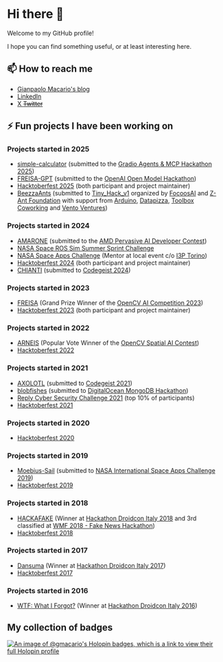 # Hi there 👋

<!--
**gmacario/gmacario** is a ✨ _special_ ✨ repository because its `README.md` (this file) appears on your GitHub profile.

Here are some ideas to get you started:

- 🔭 I’m currently working on ...
- 🌱 I’m currently learning ...
- 👯 I’m looking to collaborate on ...
- 🤔 I’m looking for help with ...
- 💬 Ask me about ...
- 📫 How to reach me: ...
- 😄 Pronouns: ...
- ⚡ Fun fact: ...
-->

Welcome to my GitHub profile!

I hope you can find something useful, or at least interesting here.

## 📫 How to reach me

- [Gianpaolo Macario's blog](https://gmacario.github.io/)
- [LinkedIn](http://it.linkedin.com/in/gmacario/)
- [X ~~Twitter~~](https://www.twitter.com/gpmacario)

## ⚡ Fun projects I have been working on

### Projects started in 2025

- [simple-calculator](https://huggingface.co/spaces/Agents-MCP-Hackathon/simple-calculator) (submitted to the [Gradio Agents & MCP Hackathon 2025](https://huggingface.co/Agents-MCP-Hackathon))
- [FREISA-GPT](https://devpost.com/software/todo-hsifwn) (submitted to the [OpenAI Open Model Hackathon](https://openai.devpost.com))
- [Hacktoberfest 2025](https://hacktoberfest.com/) (both participant and project maintainer)
- [BeezzaAnts](https://github.com/B-AROL-O/BeezzaAnts/tree/main/3-beezza-ants) (submitted to [Tiny_Hack_v1](https://github.com/MirkoCalvi/tiny_hack) organized by [FocoosAI](https://focoos.ai/) and [Z-Ant Foundation](https://zantfoundation.github.io/Website/) with support from [Arduino](https://www.arduino.cc/), [Datapizza](https://datapizza.tech/), [Toolbox Coworking](https://toolboxcoworking.com/) and [Vento Ventures](https://www.vento.ventures/))

### Projects started in 2024

- [AMARONE](https://www.hackster.io/517529/amarone-185a16) (submitted to the [AMD Pervasive AI Developer Contest](https://www.hackster.io/contests/amd2023))
- [NASA Space ROS Sim Summer Sprint Challenge](https://www.freelancer.com/contest/NASA-Space-ROS-Sim-Summer-Sprint-Challenge-2417552)
- [NASA Space Apps Challenge](https://www.spaceappschallenge.org/nasa-space-apps-2024/) (Mentor at local event c/o [I3P Torino](https://www.spaceappschallenge.org/nasa-space-apps-2024/2024-local-events/turin/))
- [Hacktoberfest 2024](https://hacktoberfest.com/) (both participant and project maintainer)
- [CHIANTI](https://devpost.com/software/boh-8h74sc) (submitted to [Codegeist 2024](https://codegeist.devpost.com/))

### Projects started in 2023

- [FREISA](https://github.com/B-AROL-O/FREISA) (Grand Prize Winner of the [OpenCV AI Competition 2023](https://www.hackster.io/contests/opencv-ai-competition-2023))
- [Hacktoberfest 2023](https://www.youtube.com/watch?v=1YdvX8BW8MY) (both participant and project maintainer)

### Projects started in 2022

- [ARNEIS](https://github.com/B-AROL-O/ARNEIS) (Popular Vote Winner of the [OpenCV Spatial AI Contest](https://opencv.org/opencv-spatial-ai-contest/))
- [Hacktoberfest 2022](https://www.youtube.com/watch?v=nWMy7sfkOy0)

### Projects started in 2021

- [AXOLOTL](https://devpost.com/software/axolotl) (submitted to [Codegeist 2021](https://codegeist2021.devpost.com/))
- [blobfishes](https://github.com/aquariophilie/blobfishes) (submitted to [DigitalOcean MongoDB Hackathon](https://www.digitalocean.com/mongodb-hackathon/))
- [Reply Cyber Security Challenge 2021](https://github.com/LastMinuteCoders/ctf-writeups) (top 10% of participants)
- [Hacktoberfest 2021](https://www.youtube.com/watch?v=JZeHxbLm_IQ)

### Projects started in 2020

- [Hacktoberfest 2020](https://www.youtube.com/watch?v=mll-akn8Gqs)

### Projects started in 2019

- [Moebius-Sail](https://github.com/gmacario/spaceappschallenge-2019) (submitted to [NASA International Space Apps Challenge 2019](https://2019.spaceappschallenge.org/locations/turin/))
- [Hacktoberfest 2019](https://www.youtube.com/watch?v=dyrCxByo7zE)

### Projects started in 2018

- [HACKAFAKE](https://github.com/hackafake) (Winner at [Hackathon Droidcon Italy 2018](https://it.droidcon.com/2018/hackathon/index.html) and 3rd classified at [WMF 2018 - Fake News Hackathon](https://www.wemakefuture.it/2018/events/hackaton-fake-news/))
- [Hacktoberfest 2018](https://hacktoberfest.com/)

### Projects started in 2017

- [Dansuma](https://github.com/kuruho/dansuma) (Winner at [Hackathon Droidcon Italy 2017](https://it.droidcon.com/2017/hackathon-droidcon-italy/index.html))
- [Hacktoberfest 2017](https://www.youtube.com/watch?v=wPlTQjOEPWo)

### Projects started in 2016

- [WTF: What I Forgot?](https://github.com/gmacario/wtf-docs) (Winner at [Hackathon Droidcon Italy 2016](https://it.droidcon.com/2016/hackathon-droidcon-italy/index.html))

## My collection of badges

[![An image of @gmacario's Holopin badges, which is a link to view their full Holopin profile](https://holopin.me/gmacario)](https://holopin.io/@gmacario)

<!-- EOF -->
